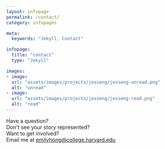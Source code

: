 ```yaml
---
layout: infopage
permalink: /contact/
category: infopages

meta:
  keywords: "Jekyll, Contact"

infopage:
  title: "contact"
  type: "Jekyll"

images:
- image:
  url: "assets/images/projects/jesseng/jesseng-unread.png"
  alt: "unread"
- image:
  url: "assets/images/projects/jesseng/jesseng-read.png"
  alt: "read"
---
```

<p>
Have a question?
<br>
Don't see your story represented?
<br>
Want to get involved?
<br>
Email me at <a href="mailto:emilyhong@college.harvard.edu">emilyhong@college.harvard.edu</a>
</p>
